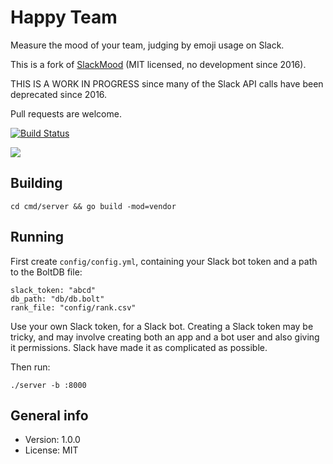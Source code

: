 # Happy Team

Measure the mood of your team, judging by emoji usage on Slack.

This is a fork of [SlackMood](https://github.com/YoSmudge/SlackMood) (MIT licensed, no development since 2016).

THIS IS A WORK IN PROGRESS since many of the Slack API calls have been deprecated since 2016.

Pull requests are welcome.

[![Build Status](https://travis-ci.com/xyproto/happyteam.svg?branch=master)](https://travis-ci.com/xyproto/happyteam)

![](https://s3.amazonaws.com/f.cl.ly/items/0E3W453j2I44451b441x/Screen%20Shot%202016-05-31%20at%2015.01.18.png?v=7d9a7302)

## Building

    cd cmd/server && go build -mod=vendor

## Running

First create `config/config.yml`, containing your Slack bot token and a path to the BoltDB file:

```
slack_token: "abcd"
db_path: "db/db.bolt"
rank_file: "config/rank.csv"
```

Use your own Slack token, for a Slack bot. Creating a Slack token may be tricky, and may involve creating both an app and a bot user and also giving it permissions. Slack have made it as complicated as possible.

Then run:

    ./server -b :8000

## General info

* Version: 1.0.0
* License: MIT
